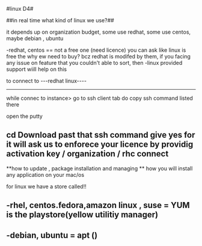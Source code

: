 #linux D4#

##in real time what kind of linux we use?##

it depends up on organization budget, some use redhat, some use centos, maybe debian , ubuntu 

-redhat, centos == not a free one (need licence) you can ask like linux is free the why ew need to buy?
bcz redhat is modifed by them, if you facing any issue on feature that you couldn't able to sort, then
-linux provided support wiill help on this 

to connect to ---redhat linux----
***

while connec to instance> go to ssh client tab 
do copy ssh command listed there

open the putty

cd Download
past that ssh command 
give yes for 
it will ask us to enforece your licence by providig activation key / organization / rhc connect
------------------

**how to update , package installation and managing **
how you will install any application on your mac/os

for linux we have a store called!!

-rhel, centos.fedora,amazon linux , suse = YUM is the playstore(yellow utilitiy manager)
--
-debian, ubuntu = apt ()
--








